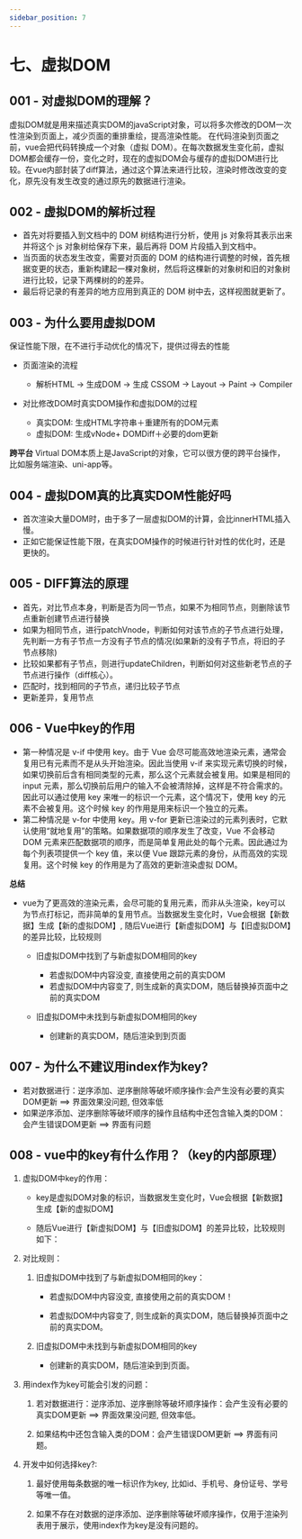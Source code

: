 ```yaml
---
sidebar_position: 7
---
```


# 七、虚拟DOM

## 001 - 对虚拟DOM的理解？

虚拟DOM就是用来描述真实DOM的javaScript对象，可以将多次修改的DOM一次性渲染到页面上，减少页面的重排重绘，提高渲染性能。 在代码渲染到页面之前，vue会把代码转换成一个对象（虚拟
DOM）。在每次数据发生变化前，虚拟DOM都会缓存一份，变化之时，现在的虚拟DOM会与缓存的虚拟DOM进行比较。在vue内部封装了diff算法，通过这个算法来进行比较，渲染时修改改变的变化，原先没有发生改变的通过原先的数据进行渲染。

## 002 - 虚拟DOM的解析过程

- 首先对将要插入到文档中的 DOM 树结构进行分析，使用 js 对象将其表示出来并将这个 js 对象树给保存下来，最后再将 DOM 片段插入到文档中。
- 当页面的状态发生改变，需要对页面的 DOM 的结构进行调整的时候，首先根据变更的状态，重新构建起一棵对象树，然后将这棵新的对象树和旧的对象树进行比较，记录下两棵树的的差异。
- 最后将记录的有差异的地方应用到真正的 DOM 树中去，这样视图就更新了。

## 003 - 为什么要用虚拟DOM

保证性能下限，在不进行手动优化的情况下，提供过得去的性能

- 页面渲染的流程

    - 解析HTML -> 生成DOM -> 生成 CSSOM -> Layout -> Paint -> Compiler

- 对比修改DOM时真实DOM操作和虚拟DOM的过程

    - 真实DOM∶ 生成HTML字符串＋重建所有的DOM元素
    - 虚拟DOM∶ 生成vNode+ DOMDiff＋必要的dom更新

**跨平台** Virtual DOM本质上是JavaScript的对象，它可以很方便的跨平台操作，比如服务端渲染、uni-app等。

## 004 - 虚拟DOM真的比真实DOM性能好吗

- 首次渲染大量DOM时，由于多了一层虚拟DOM的计算，会比innerHTML插入慢。
- 正如它能保证性能下限，在真实DOM操作的时候进行针对性的优化时，还是更快的。

## 005 - DIFF算法的原理

- 首先，对比节点本身，判断是否为同一节点，如果不为相同节点，则删除该节点重新创建节点进行替换
- 如果为相同节点，进行patchVnode，判断如何对该节点的子节点进行处理，先判断一方有子节点一方没有子节点的情况(如果新的没有子节点，将旧的子节点移除)
- 比较如果都有子节点，则进行updateChildren，判断如何对这些新老节点的子节点进行操作（diff核心）。
- 匹配时，找到相同的子节点，递归比较子节点
- 更新差异，复用节点

## 006 - Vue中key的作用

- 第一种情况是 v-if 中使用 key。由于 Vue 会尽可能高效地渲染元素，通常会复用已有元素而不是从头开始渲染。因此当使用 v-if 来实现元素切换的时候，如果切换前后含有相同类型的元素，那么这个元素就会被复用。如果是相同的
  input 元素，那么切换前后用户的输入不会被清除掉，这样是不符合需求的。因此可以通过使用 key 来唯一的标识一个元素，这个情况下，使用 key 的元素不会被复用。这个时候 key 的作用是用来标识一个独立的元素。
- 第二种情况是 v-for 中使用 key。用 v-for 更新已渲染过的元素列表时，它默认使用“就地复用”的策略。如果数据项的顺序发生了改变，Vue 不会移动 DOM
  元素来匹配数据项的顺序，而是简单复用此处的每个元素。因此通过为每个列表项提供一个 key 值，来以便 Vue 跟踪元素的身份，从而高效的实现复用。这个时候 key 的作用是为了高效的更新渲染虚拟 DOM。

**总结**

- vue为了更高效的渲染元素，会尽可能的复用元素，而非从头渲染，key可以为节点打标记，而非简单的复用节点。当数据发生变化时，Vue会根据【新数据】生成【新的虚拟DOM】,
  随后Vue进行【新虚拟DOM】与【旧虚拟DOM】的差异比较，比较规则

    - 旧虚拟DOM中找到了与新虚拟DOM相同的key

        - 若虚拟DOM中内容没变, 直接使用之前的真实DOM
        - 若虚拟DOM中内容变了, 则生成新的真实DOM，随后替换掉页面中之前的真实DOM

    - 旧虚拟DOM中未找到与新虚拟DOM相同的key

        - 创建新的真实DOM，随后渲染到到页面

## 007 - 为什么不建议用index作为key?

- 若对数据进行：逆序添加、逆序删除等破坏顺序操作:会产生没有必要的真实DOM更新 ==> 界面效果没问题, 但效率低
- 如果逆序添加、逆序删除等破坏顺序的操作且结构中还包含输入类的DOM：会产生错误DOM更新 ==> 界面有问题

## 008 - vue中的key有什么作用？（key的内部原理）

1. 虚拟DOM中key的作用：

    - key是虚拟DOM对象的标识，当数据发生变化时，Vue会根据【新数据】生成【新的虚拟DOM】

    - 随后Vue进行【新虚拟DOM】与【旧虚拟DOM】的差异比较，比较规则如下：

2. 对比规则：

    1. 旧虚拟DOM中找到了与新虚拟DOM相同的key：

        - 若虚拟DOM中内容没变, 直接使用之前的真实DOM！

        - 若虚拟DOM中内容变了, 则生成新的真实DOM，随后替换掉页面中之前的真实DOM。

    2. 旧虚拟DOM中未找到与新虚拟DOM相同的key

        - 创建新的真实DOM，随后渲染到到页面。

3. 用index作为key可能会引发的问题：

    1. 若对数据进行：逆序添加、逆序删除等破坏顺序操作：会产生没有必要的真实DOM更新 ==> 界面效果没问题, 但效率低。

    2. 如果结构中还包含输入类的DOM：会产生错误DOM更新 ==> 界面有问题。

4. 开发中如何选择key?:

    1. 最好使用每条数据的唯一标识作为key, 比如id、手机号、身份证号、学号等唯一值。

    2. 如果不存在对数据的逆序添加、逆序删除等破坏顺序操作，仅用于渲染列表用于展示，使用index作为key是没有问题的。
